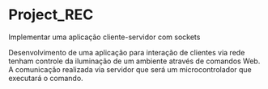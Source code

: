 # Project_REC
Implementar uma aplicação cliente-servidor com sockets

Desenvolvimento de uma aplicação para interação de clientes via rede tenham controle da iluminação de um ambiente através de comandos Web. A comunicação realizada via servidor que será um microcontrolador que executará o comando.
